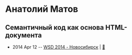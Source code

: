 # Анатолий Матов

## Семантичный код как основа HTML-документа
- 2014 Apr 12 -- [WSD 2014 - Новосибирск](https://www.youtube.com/watch?v=I7RMzcgzjsk)  | [:notebook:](https://wsd.events/2014/04/12/pres/semantics-basis/)  
